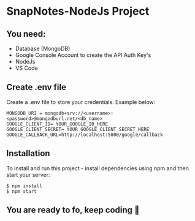 # SnapNotes-NodeJs Project

## You need:
- Database (MongoDB)
- Google Console Account to create the API Auth Key's
- NodeJs
- VS Code

## Create .env file
Create a .env file to store your credentials. Example below:

```
MONGODB_URI = mongodb+srv://<username>:<password>@mongodburl.net/<db_name>
GOOGLE_CLIENT_ID= YOUR_GOOGLE_ID_HERE
GOOGLE_CLIENT_SECRET= YOUR_GOOGLE_CLIENT_SECRET_HERE
GOOGLE_CALLBACK_URL=http://localhost:5000/google/callback
```

## Installation
To install and run this project - install dependencies using npm and then start your server:

```
$ npm install
$ npm start
```

## You are ready to fo, keep coding 💝
